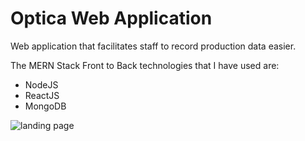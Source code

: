 # Optica Web Application
Web application that facilitates staff to record production data easier.

The MERN Stack Front to Back technologies that I have used are:
- NodeJS
- ReactJS
- MongoDB

![landing page](https://github.com/myfriendtae/optica-webapplication/blob/master/project_screenshot.png?raw=true)
